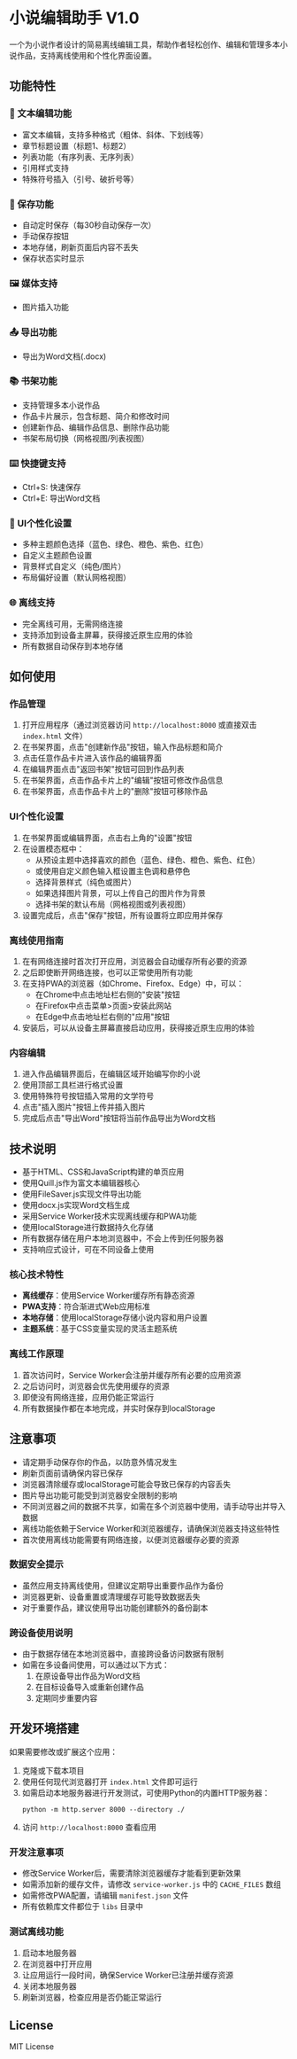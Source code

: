 # 小说编辑助手 V1.0

一个为小说作者设计的简易离线编辑工具，帮助作者轻松创作、编辑和管理多本小说作品，支持离线使用和个性化界面设置。

## 功能特性

### 📝 文本编辑功能
- 富文本编辑，支持多种格式（粗体、斜体、下划线等）
- 章节标题设置（标题1、标题2）
- 列表功能（有序列表、无序列表）
- 引用样式支持
- 特殊符号插入（引号、破折号等）

### 💾 保存功能
- 自动定时保存（每30秒自动保存一次）
- 手动保存按钮
- 本地存储，刷新页面后内容不丢失
- 保存状态实时显示

### 🖼️ 媒体支持
- 图片插入功能

### 📤 导出功能
- 导出为Word文档(.docx)

### 📚 书架功能
- 支持管理多本小说作品
- 作品卡片展示，包含标题、简介和修改时间
- 创建新作品、编辑作品信息、删除作品功能
- 书架布局切换（网格视图/列表视图）

### ⌨️ 快捷键支持
- Ctrl+S: 快速保存
- Ctrl+E: 导出Word文档

### 🎨 UI个性化设置
- 多种主题颜色选择（蓝色、绿色、橙色、紫色、红色）
- 自定义主题颜色设置
- 背景样式自定义（纯色/图片）
- 布局偏好设置（默认网格视图）

### 🌐 离线支持
- 完全离线可用，无需网络连接
- 支持添加到设备主屏幕，获得接近原生应用的体验
- 所有数据自动保存到本地存储

## 如何使用

### 作品管理
1. 打开应用程序（通过浏览器访问 `http://localhost:8000` 或直接双击 `index.html` 文件）
2. 在书架界面，点击"创建新作品"按钮，输入作品标题和简介
3. 点击任意作品卡片进入该作品的编辑界面
4. 在编辑界面点击"返回书架"按钮可回到作品列表
5. 在书架界面，点击作品卡片上的"编辑"按钮可修改作品信息
6. 在书架界面，点击作品卡片上的"删除"按钮可移除作品

### UI个性化设置
1. 在书架界面或编辑界面，点击右上角的"设置"按钮
2. 在设置模态框中：
   - 从预设主题中选择喜欢的颜色（蓝色、绿色、橙色、紫色、红色）
   - 或使用自定义颜色输入框设置主色调和悬停色
   - 选择背景样式（纯色或图片）
   - 如果选择图片背景，可以上传自己的图片作为背景
   - 选择书架的默认布局（网格视图或列表视图）
3. 设置完成后，点击"保存"按钮，所有设置将立即应用并保存

### 离线使用指南
1. 在有网络连接时首次打开应用，浏览器会自动缓存所有必要的资源
2. 之后即使断开网络连接，也可以正常使用所有功能
3. 在支持PWA的浏览器（如Chrome、Firefox、Edge）中，可以：
   - 在Chrome中点击地址栏右侧的"安装"按钮
   - 在Firefox中点击菜单>页面>安装此网站
   - 在Edge中点击地址栏右侧的"应用"按钮
4. 安装后，可以从设备主屏幕直接启动应用，获得接近原生应用的体验

### 内容编辑
1. 进入作品编辑界面后，在编辑区域开始编写你的小说
2. 使用顶部工具栏进行格式设置
3. 使用特殊符号按钮插入常用的文学符号
4. 点击"插入图片"按钮上传并插入图片
5. 完成后点击"导出Word"按钮将当前作品导出为Word文档

## 技术说明

- 基于HTML、CSS和JavaScript构建的单页应用
- 使用Quill.js作为富文本编辑器核心
- 使用FileSaver.js实现文件导出功能
- 使用docx.js实现Word文档生成
- 采用Service Worker技术实现离线缓存和PWA功能
- 使用localStorage进行数据持久化存储
- 所有数据存储在用户本地浏览器中，不会上传到任何服务器
- 支持响应式设计，可在不同设备上使用

### 核心技术特性
- **离线缓存**：使用Service Worker缓存所有静态资源
- **PWA支持**：符合渐进式Web应用标准
- **本地存储**：使用localStorage存储小说内容和用户设置
- **主题系统**：基于CSS变量实现的灵活主题系统

### 离线工作原理
1. 首次访问时，Service Worker会注册并缓存所有必要的应用资源
2. 之后访问时，浏览器会优先使用缓存的资源
3. 即使没有网络连接，应用仍能正常运行
4. 所有数据操作都在本地完成，并实时保存到localStorage

## 注意事项

- 请定期手动保存你的作品，以防意外情况发生
- 刷新页面前请确保内容已保存
- 浏览器清除缓存或localStorage可能会导致已保存的内容丢失
- 图片导出功能可能受到浏览器安全限制的影响
- 不同浏览器之间的数据不共享，如需在多个浏览器中使用，请手动导出并导入数据
- 离线功能依赖于Service Worker和浏览器缓存，请确保浏览器支持这些特性
- 首次使用离线功能需要有网络连接，以便浏览器缓存必要的资源

### 数据安全提示
- 虽然应用支持离线使用，但建议定期导出重要作品作为备份
- 浏览器更新、设备重置或清理缓存可能导致数据丢失
- 对于重要作品，建议使用导出功能创建额外的备份副本

### 跨设备使用说明
- 由于数据存储在本地浏览器中，直接跨设备访问数据有限制
- 如需在多设备间使用，可以通过以下方式：
  1. 在原设备导出作品为Word文档
  2. 在目标设备导入或重新创建作品
  3. 定期同步重要内容

## 开发环境搭建

如果需要修改或扩展这个应用：

1. 克隆或下载本项目
2. 使用任何现代浏览器打开 `index.html` 文件即可运行
3. 如需启动本地服务器进行开发测试，可使用Python的内置HTTP服务器：
   ```
   python -m http.server 8000 --directory ./
   ```
4. 访问 `http://localhost:8000` 查看应用

### 开发注意事项
- 修改Service Worker后，需要清除浏览器缓存才能看到更新效果
- 如需添加新的缓存文件，请修改 `service-worker.js` 中的 `CACHE_FILES` 数组
- 如需修改PWA配置，请编辑 `manifest.json` 文件
- 所有依赖库文件都位于 `libs` 目录中

### 测试离线功能
1. 启动本地服务器
2. 在浏览器中打开应用
3. 让应用运行一段时间，确保Service Worker已注册并缓存资源
4. 关闭本地服务器
5. 刷新浏览器，检查应用是否仍能正常运行

## License

MIT License